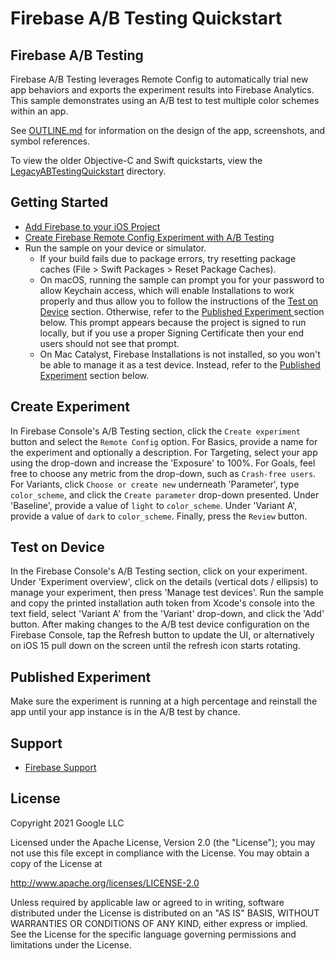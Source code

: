 # Firebase A/B Testing Quickstart

## Firebase A/B Testing

Firebase A/B Testing leverages Remote Config to automatically trial new app behaviors and exports 
the experiment results into Firebase Analytics. This sample demonstrates using an A/B test to test 
multiple color schemes within an app.

See [OUTLINE.md](OUTLINE.md) for information on the design of the app, screenshots, and symbol 
references.

To view the older Objective-C and Swift quickstarts, view the 
[LegacyABTestingQuickstart](LegacyABTestingQuickstart) directory.

## Getting Started

- [Add Firebase to your iOS Project](https://firebase.google.com/docs/ios/setup)
- [Create Firebase Remote Config Experiment with A/B Testing
](https://firebase.google.com/docs/ab-testing/abtest-config)
- Run the sample on your device or simulator.
    - If your build fails due to package errors, try resetting package caches (File > Swift 
    Packages > Reset Package Caches).
    - On macOS, running the sample can prompt you for your password to allow Keychain access, 
    which will enable Installations to work properly and thus allow you to follow the instructions
    of the [Test on Device](#test-on-device) section. Otherwise, refer to the [Published Experiment
    ](#published-experiment) section below. This prompt appears because the project is signed to 
    run locally, but if you use a proper Signing Certificate then your end users should not see 
    that prompt.
    - On Mac Catalyst, Firebase Installations is not installed, so you won't be able to manage it 
    as a test device. Instead, refer to the [Published Experiment](#published-experiment) section 
    below.

## Create Experiment

In Firebase Console's A/B Testing section, click the `Create experiment` button and select the 
`Remote Config` option. For Basics, provide a name for the experiment and optionally a description.
 For Targeting, select your app using the drop-down and increase the 'Exposure' to 100%. For Goals,
 feel free to choose any metric from the drop-down, such as `Crash-free users`. For Variants, click
 `Choose or create new` underneath 'Parameter', type `color_scheme`, and click the 
`Create parameter` drop-down presented. Under 'Baseline', provide a value of `light` to 
`color_scheme`. Under 'Variant A', provide a value of `dark` to `color_scheme`. Finally, press the 
`Review` button.

## Test on Device

In the Firebase Console's A/B Testing section, click on your experiment. Under 
'Experiment overview', click on the details (vertical dots / ellipsis) to manage your experiment, 
then press 'Manage test devices'. Run the sample and copy the printed installation auth token from 
Xcode's console into the text field, select 'Variant A' from the 'Variant' drop-down, and click the
 'Add' button. After making changes to the A/B test device configuration on the Firebase Console, 
tap the Refresh button to update the UI, or alternatively on iOS 15 pull down on the screen until 
the refresh icon starts rotating.

## Published Experiment

Make sure the experiment is running at a high percentage and reinstall the app until your app 
instance is in the A/B test by chance.

## Support

- [Firebase Support](https://firebase.google.com/support/)

## License

Copyright 2021 Google LLC

Licensed under the Apache License, Version 2.0 (the "License");
you may not use this file except in compliance with the License.
You may obtain a copy of the License at

http://www.apache.org/licenses/LICENSE-2.0

Unless required by applicable law or agreed to in writing, software
distributed under the License is distributed on an "AS IS" BASIS,
WITHOUT WARRANTIES OR CONDITIONS OF ANY KIND, either express or implied.
See the License for the specific language governing permissions and
limitations under the License.